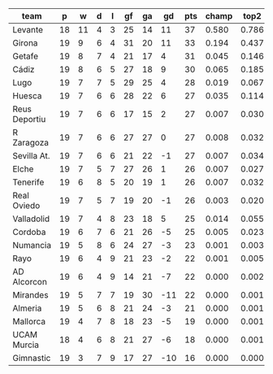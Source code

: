 |     team      | p  | w  | d | l | gf | ga | gd  | pts | champ | top2  | top3  | top4  |  5-7  | bot4  | bot3  | bot2  |
|---------------|----|----|---|---|----|----|-----|-----|-------|-------|-------|-------|-------|-------|-------|-------|
| Levante       | 18 | 11 | 4 | 3 | 25 | 14 |  11 |  37 | 0.580 | 0.786 | 0.873 | 0.920 | 0.058 | 0.000 | 0.000 | 0.000|
| Girona        | 19 |  9 | 6 | 4 | 31 | 20 |  11 |  33 | 0.194 | 0.437 | 0.606 | 0.713 | 0.170 | 0.001 | 0.000 | 0.000|
| Getafe        | 19 |  8 | 7 | 4 | 21 | 17 |   4 |  31 | 0.045 | 0.146 | 0.261 | 0.372 | 0.277 | 0.007 | 0.003 | 0.001|
| Cádiz         | 19 |  8 | 6 | 5 | 27 | 18 |   9 |  30 | 0.065 | 0.185 | 0.321 | 0.441 | 0.258 | 0.005 | 0.002 | 0.001|
| Lugo          | 19 |  7 | 7 | 5 | 29 | 25 |   4 |  28 | 0.019 | 0.067 | 0.138 | 0.211 | 0.242 | 0.028 | 0.013 | 0.006|
| Huesca        | 19 |  7 | 6 | 6 | 28 | 22 |   6 |  27 | 0.035 | 0.114 | 0.208 | 0.314 | 0.260 | 0.014 | 0.006 | 0.002|
| Reus Deportiu | 19 |  7 | 6 | 6 | 17 | 15 |   2 |  27 | 0.007 | 0.030 | 0.066 | 0.116 | 0.188 | 0.053 | 0.029 | 0.013|
| R Zaragoza    | 19 |  7 | 6 | 6 | 27 | 27 |   0 |  27 | 0.008 | 0.032 | 0.071 | 0.123 | 0.179 | 0.062 | 0.036 | 0.016|
| Sevilla At.   | 19 |  7 | 6 | 6 | 21 | 22 |  -1 |  27 | 0.007 | 0.034 | 0.067 | 0.120 | 0.192 | 0.056 | 0.031 | 0.014|
| Elche         | 19 |  7 | 5 | 7 | 27 | 26 |   1 |  26 | 0.007 | 0.027 | 0.070 | 0.114 | 0.178 | 0.069 | 0.040 | 0.019|
| Tenerife      | 19 |  6 | 8 | 5 | 20 | 19 |   1 |  26 | 0.007 | 0.032 | 0.071 | 0.121 | 0.186 | 0.063 | 0.035 | 0.016|
| Real Oviedo   | 19 |  7 | 5 | 7 | 19 | 20 |  -1 |  26 | 0.003 | 0.020 | 0.046 | 0.083 | 0.148 | 0.092 | 0.054 | 0.026|
| Valladolid    | 19 |  7 | 4 | 8 | 23 | 18 |   5 |  25 | 0.014 | 0.055 | 0.113 | 0.180 | 0.222 | 0.040 | 0.022 | 0.009|
| Cordoba       | 19 |  6 | 7 | 6 | 21 | 26 |  -5 |  25 | 0.005 | 0.023 | 0.048 | 0.087 | 0.159 | 0.086 | 0.053 | 0.026|
| Numancia      | 19 |  5 | 8 | 6 | 24 | 27 |  -3 |  23 | 0.001 | 0.003 | 0.009 | 0.018 | 0.057 | 0.268 | 0.185 | 0.105|
| Rayo          | 19 |  6 | 4 | 9 | 21 | 23 |  -2 |  22 | 0.001 | 0.005 | 0.013 | 0.029 | 0.073 | 0.215 | 0.145 | 0.079|
| AD Alcorcon   | 19 |  6 | 4 | 9 | 14 | 21 |  -7 |  22 | 0.000 | 0.002 | 0.007 | 0.014 | 0.047 | 0.306 | 0.213 | 0.126|
| Mirandes      | 19 |  5 | 7 | 7 | 19 | 30 | -11 |  22 | 0.000 | 0.001 | 0.003 | 0.006 | 0.021 | 0.474 | 0.361 | 0.240|
| Almeria       | 19 |  5 | 6 | 8 | 21 | 24 |  -3 |  21 | 0.000 | 0.001 | 0.004 | 0.008 | 0.035 | 0.375 | 0.274 | 0.167|
| Mallorca      | 19 |  4 | 7 | 8 | 18 | 23 |  -5 |  19 | 0.000 | 0.001 | 0.002 | 0.005 | 0.019 | 0.494 | 0.384 | 0.257|
| UCAM Murcia   | 18 |  4 | 6 | 8 | 21 | 27 |  -6 |  18 | 0.000 | 0.001 | 0.004 | 0.007 | 0.028 | 0.457 | 0.353 | 0.229|
| Gimnastic     | 19 |  3 | 7 | 9 | 17 | 27 | -10 |  16 | 0.000 | 0.000 | 0.000 | 0.000 | 0.002 | 0.835 | 0.761 | 0.648|
